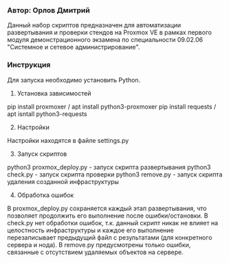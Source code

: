 ### Автор: Орлов Дмитрий ###

Данный набор скриптов предназначен для автоматизации развертывания и проверки стендов на Proxmox VE в рамках первого
модуля демонстрационного экзамена по специальности 09.02.06 "Системное и сетевое администрирование".

### Инструкция ###
Для запуска необходимо установить Python.

1. Установка зависимостей

pip install proxmoxer / apt install python3-proxmoxer
pip install requests / apt isntall python3-requests

2. Настройки

Настройки находятся в файле settings.py

3. Запуск скриптов

python3 proxmox_deploy.py - запуск скрипта развертывания
python3 check.py - запуск скрипта проверки
python3 remove.py - запуск скрипта удаления созданной инфраструктуры

4. Обработка ошибок

В proxmox_deploy.py сохраняется каждый этап развертывания, что позволяет продолжить его выполнение после ошибки/остановки.
В check.py нет обработки ошибок, т.к. данный скрипт никак не влияет на целостность инфраструктуры и каждое его
выполнение перезаписывает предыдущий файл с результатами (для конкретного сервера и нода).
В remove.py предусмотрены только ошибки, связанные с отсутствием удаляемых объектов на сервере.
